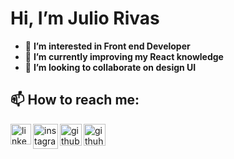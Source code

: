 # Hi, I’m Julio Rivas
- 👀 **I’m interested in Front end Developer**
- 🌱 **I’m currently improving my React knowledge**
- 💞️ **I’m looking to collaborate on design UI**


## 📫 How to reach me:


<a href="https://www.linkedin.com/in/julio-rivas-frontend" target="_blank">
  <img align="left" width="33" height="33" title="linkedin" src="https://raw.githubusercontent.com/rahuldkjain/github-profile-readme-generator/master/src/images/icons/Social/linked-in-alt.svg"/>
</a>
<a href="https://github.com/Juliorivasz](https://www.instagram.com/julio_rivas17" target="_blank">
  <img align="left" width="40" heigth="40" title="instagram" src="https://eltallerdehector.com/wp-content/uploads/2022/06/cd939-logo-instagram-png.png"/>
</a>
<a href="https://github.com/Juliorivasz](https://www.facebook.com/juliorivasz" target="_blank">
  <img align="left" width="35" heigth="35" title="github" src="https://encrypted-tbn0.gstatic.com/images?q=tbn:ANd9GcSHe2GslsjaoJquxKTu31ASib1vee0EfYQYwMc1L0-MXa3X57L6P4snY1TvBNRecl_qW1I&usqp=CAU"/>
</a>
<a href="https://github.com/Juliorivasz" target="_blank">
  <img align="left" width="35" heigth="35" title="githuh" src="https://assets.ifttt.com/images/channels/2107379463/icons/monochrome_large.png"/>
</a>


<!---
Juliorivasz/Juliorivasz is a ✨ special ✨ repository because its `README.md` (this file) appears on your GitHub profile.
You can click the Preview link to take a look at your changes.
--->
